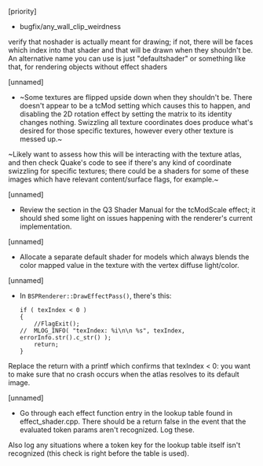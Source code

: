 
[priority]
* bugfix/any_wall_clip_weirdness 

verify that noshader is actually meant for drawing; if not, there will be faces which index into that shader and that will be drawn when they
shouldn't be. An alternative name you can use is just "defaultshader" or something like that, for rendering objects without effect shaders


[unnamed]
* ~Some textures are flipped upside down when they shouldn't be. There doesn't appear to be a tcMod setting which causes this to happen, and disabling
the 2D rotation effect by setting the matrix to its identity changes nothing. Swizzling all texture coordinates does produce what's desired for
those specific textures, however every other texture is messed up.~

~Likely want to assess how this will be interacting with the texture atlas, and then check Quake's code to see if there's any kind of coordinate swizzling
for specific textures; there could be a shaders for some of these images which have relevant content/surface flags, for example.~

[unnamed]
* Review the section in the Q3 Shader Manual for the tcModScale effect; it should shed some light on issues happening with the 
renderer's current implementation.

[unnamed]
* Allocate a separate default shader for models which always blends the color mapped value in the texture with the vertex diffuse light/color.


[unnamed]
* In `BSPRenderer::DrawEffectPass()`, there's this:

    ```
    if ( texIndex < 0 )
    {
        //FlagExit();
    //	MLOG_INFO( "texIndex: %i\n\n %s", texIndex, errorInfo.str().c_str() );
        return;
    }
    ```

Replace the return with a printf which confirms that texIndex < 0: you want
to make sure that no crash occurs when the atlas resolves to its default image.

[unnamed]
* Go through each effect function entry in the lookup table found in effect_shader.cpp.
There should be a return false in the event that the evaluated token params aren't recognized.
Log these.

Also log any situations where a token key for the lookup table itself isn't recognized (this check is right before the table is used). 
